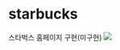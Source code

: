 # starbucks
스타벅스 홈페이지 구현(미구현)
<img src="https://img.shields.io/badge/css-#fff?style=flat&logo=로고이름&logoColor=white"/>
